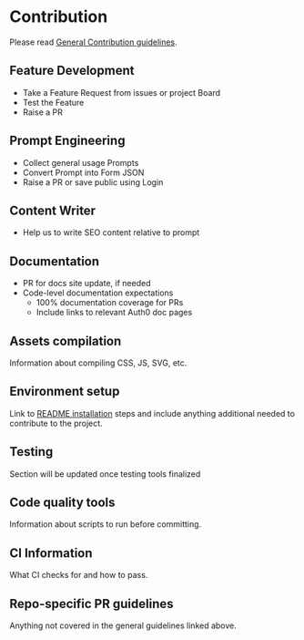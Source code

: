 # Contribution

Please read [General Contribution guidelines](GENERAL-CONTRIBUTING.md).

## Feature Development

- Take a Feature Request from issues or project Board
- Test the Feature
- Raise a PR

## Prompt Engineering

- Collect general usage Prompts
- Convert Prompt into Form JSON
- Raise a PR or save public using Login

## Content Writer

- Help us to write SEO content relative to prompt

## Documentation

- PR for docs site update, if needed
- Code-level documentation expectations
  - 100% documentation coverage for PRs
  - Include links to relevant Auth0 doc pages

## Assets compilation

Information about compiling CSS, JS, SVG, etc.

## Environment setup

Link to [README installation](README.md#installation) steps and include anything additional needed to contribute to the project.

## Testing

Section will be updated once testing tools finalized

## Code quality tools

Information about scripts to run before committing.

## CI Information

What CI checks for and how to pass.

## Repo-specific PR guidelines

Anything not covered in the general guidelines linked above.
